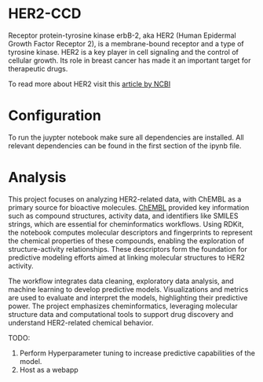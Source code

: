 # HER2-CCD

Receptor protein-tyrosine kinase erbB-2, aka HER2 (Human Epidermal Growth Factor Receptor 2), is a membrane-bound receptor and a type of tyrosine kinase.
HER2 is a key player in cell signaling and the control of cellular growth. Its role in breast cancer has made it an important target for therapeutic drugs.

To read more about HER2 visit this [article by NCBI](https://pmc.ncbi.nlm.nih.gov/articles/PMC4170925/)

# Configuration
To run the juypter notebook make sure all dependencies are installed. All relevant dependencies can be found in the first section of the ipynb file. 

# Analysis

This project focuses on analyzing HER2-related data, with ChEMBL as a primary source for bioactive molecules. [ChEMBL](https://www.ebi.ac.uk/chembl/) provided key information such as compound structures, activity data, and identifiers like SMILES strings, which are essential for cheminformatics workflows. Using RDKit, the notebook computes molecular descriptors and fingerprints to represent the chemical properties of these compounds, enabling the exploration of structure-activity relationships. These descriptors form the foundation for predictive modeling efforts aimed at linking molecular structures to HER2 activity.

The workflow integrates data cleaning, exploratory data analysis, and machine learning to develop predictive models. Visualizations and metrics are used to evaluate and interpret the models, highlighting their predictive power. The project emphasizes cheminformatics, leveraging molecular structure data and computational tools to support drug discovery and understand HER2-related chemical behavior.

TODO: 
1. Perform Hyperparameter tuning to increase predictive capabilities of the model.
2. Host as a webapp
